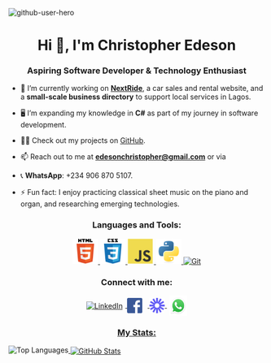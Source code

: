 ![github-user-hero](https://github.com/chrisedeson/christopher_edeson/blob/main/assets/display.jpg)

<h1 align="center">Hi 👋, I'm Christopher Edeson</h1>
<h3 align="center">Aspiring Software Developer & Technology Enthusiast</h3>

- 🚗 I’m currently working on **[NextRide](https://chrisedeson.github.io/wdd231/project/index.html)**, a car sales and rental website, and a **small-scale business directory** to support local services in Lagos.

- 🖥️ I’m expanding my knowledge in **C#** as part of my journey in software development.

- 👨‍💻 Check out my projects on [GitHub](https://github.com/chrisedeson/).

- 📫 Reach out to me at **edesonchristopher@gmail.com** or via 

- 📞 **WhatsApp**: +234 906 870 5107.

- ⚡ Fun fact: I enjoy practicing classical sheet music on the piano and organ, and researching emerging technologies.

<h3 align="center">Languages and Tools:</h3>
<p align="center">
<a href="https://www.w3.org/html/" target="_blank" rel="noreferrer">
<img src="https://raw.githubusercontent.com/devicons/devicon/master/icons/html5/html5-original-wordmark.svg" alt="HTML5" width="50" height="50"/>
</a>
<a href="https://www.w3schools.com/css/" target="_blank" rel="noreferrer">
<img src="https://raw.githubusercontent.com/devicons/devicon/master/icons/css3/css3-original-wordmark.svg" alt="CSS3" width="50" height="50"/>
</a>
<a href="https://developer.mozilla.org/en-US/docs/Web/JavaScript" target="_blank" rel="noreferrer">
<img src="https://raw.githubusercontent.com/devicons/devicon/master/icons/javascript/javascript-original.svg" alt="JavaScript" width="50" height="50" style="margin-right: 2px;/>
</a>
<a href="https://www.python.org" target="_blank" rel="noreferrer">
<img src="https://raw.githubusercontent.com/devicons/devicon/master/icons/python/python-original.svg" alt="Python" width="50" height="50"/>
</a>
<a href="https://git-scm.com/" target="_blank" rel="noreferrer">
<img src="https://www.vectorlogo.zone/logos/git-scm/git-scm-icon.svg" alt="Git" width="40" height="50"/>
</a>
</p>

<h3 align="center">Connect with me:</h3>
<p align="center">
<a href="https://www.linkedin.com/in/christopher-edeson" target="blank">
<img align="center" src="https://raw.githubusercontent.com/rahuldkjain/github-profile-readme-generator/master/src/images/icons/Social/linked-in-alt.svg" alt="LinkedIn" height="30" width="40" style="margin-right: 5px;"/>
</a>
<a href="https://www.facebook.com/christopher.edeson" target="blank">
<img align="center" src="assets/facebook.png" alt="Facebook" height="30" width="30" style="margin-right: 10px;"/>
</a>
<a href="https://www.loom.com/share/bc74fd267bf04b69bfedabfd17295708?sid=6eeddad9-62ce-4869-ba91-c11be8885592" target="blank" style="margin-right: 5px;">
<img align="center" src="assets/loom-logo.png" alt="Loom" height="30" width="30"/>
</a>
<a href="https://api.whatsapp.com/send/?phone=2349068705107&text&type=phone_number&app_absent=0" target="blank">
<img align="center" src="assets/whatsapp.png" alt="Whatsapp" height="40" width="35"</a>
</p>


<h3 align="center">My Stats:</h3>
<p>
<img align="left" src="https://github-readme-stats.vercel.app/api/top-langs?username=chrisedeson&show_icons=true&locale=en&layout=compact" alt="Top Languages" />
</p>
<p>
&nbsp;<img align="center" src="https://github-readme-stats.vercel.app/api?username=chrisedeson&show_icons=true&locale=en" alt="GitHub Stats" />
</p>
